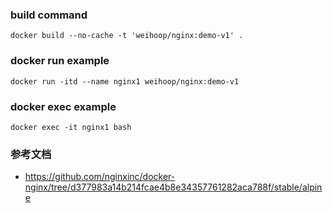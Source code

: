 ### build command

```
docker build --no-cache -t 'weihoop/nginx:demo-v1' .
```

### docker run example

```
docker run -itd --name nginx1 weihoop/nginx:demo-v1
```

### docker exec example

```
docker exec -it nginx1 bash
```

### 参考文档

- https://github.com/nginxinc/docker-nginx/tree/d377983a14b214fcae4b8e34357761282aca788f/stable/alpine
